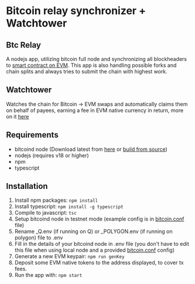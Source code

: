 # Bitcoin relay synchronizer + Watchtower

## Btc Relay
A nodejs app, utilizing bitcoin full node and synchronizing all blockheaders to [smart contract on EVM](https://github.com/adambor/BTCRelay). This app is also handling possible forks and chain splits and always tries to submit the chain with highest work.

## Watchtower
Watches the chain for Bitcoin -> EVM swaps and automatically claims them on behalf of payees, earning a fee in EVM native currency in return, more on it [here](https://github.com/adambor/SolLightning-readme/blob/main/sol-onchain-swaps.md#watchtowers) 

## Requirements
* bitcoind node (Download latest from [here](https://bitcoincore.org/en/download/) or [build from source](https://baloian.medium.com/how-to-setup-and-run-a-bitcoin-full-node-on-ubuntu-a106fb86dbb3))
* nodejs (requires v18 or higher)
* npm
* typescript

## Installation
1. Install npm packages: ```npm install```
2. Install typescript: ```npm install -g typescript```
3. Compile to javascript: ```tsc```
4. Setup bitcoind node in testnet mode (example config is in [bitcoin.conf](https://github.com/adambor/BtcRelay-Sol-TS/blob/main/bitcoin/bitcoin.conf) file)
5. Rename _Q.env (if running on Q) or _POLYGON.env (if running on polygon) file to .env
6. Fill in the details of your bitcoind node in .env file (you don't have to edit this file when using local node and a provided [bitcoin.conf](https://github.com/adambor/BtcRelay-EVM-TS/blob/main/bitcoin/bitcoin.conf) config)
7. Generate a new EVM keypair: ```npm run genKey```
8. Deposit some EVM native tokens to the address displayed, to cover tx fees.
9. Run the app with: ```npm start```